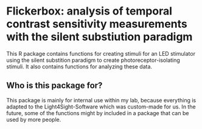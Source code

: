 # Flickerbox: analysis of temporal contrast sensitivity measurements with the silent substiution paradigm

This R package contains functions for creating stimuli for an LED stimulator using the silent substition paradigm to create photoreceptor-isolating stimuli. It also contains functions for analyzing these data.

## Who is this package for?

This package is mainly for internal use within my lab, because everything is adapted to the Light4Sight-Software which was custom-made for us. In the future, some of the functions might by included in a package that can be used by more people.

